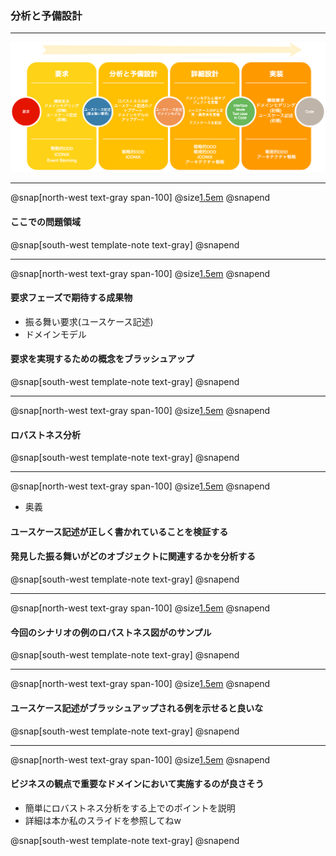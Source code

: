### 分析と予備設計

---

![development-flow](assets/img/developmemt-flow.png)

---

@snap[north-west text-gray span-100]
@size[1.5em](分析と予備設計)
@snapend

#### ここでの問題領域

@snap[south-west template-note text-gray]
@snapend

---

@snap[north-west text-gray span-100]
@size[1.5em](分析と予備設計)
@snapend

#### 要求フェーズで期待する成果物

- 振る舞い要求(ユースケース記述)
- ドメインモデル

#### 要求を実現するための概念をブラッシュアップ

@snap[south-west template-note text-gray]
@snapend

---

@snap[north-west text-gray span-100]
@size[1.5em](分析と予備設計)
@snapend

#### ロバストネス分析

@snap[south-west template-note text-gray]
@snapend

---

@snap[north-west text-gray span-100]
@size[1.5em](ロバストネス分析とは)
@snapend

- 奥義
#### ユースケース記述が正しく書かれていることを検証する
#### 発見した振る舞いがどのオブジェクトに関連するかを分析する

@snap[south-west template-note text-gray]
@snapend

---

@snap[north-west text-gray span-100]
@size[1.5em](ロバストネス分析)
@snapend

#### 今回のシナリオの例のロバストネス図がのサンプル

@snap[south-west template-note text-gray]
@snapend

---

@snap[north-west text-gray span-100]
@size[1.5em](ロバストネス分析)
@snapend

#### ユースケース記述がブラッシュアップされる例を示せると良いな

@snap[south-west template-note text-gray]
@snapend

---

@snap[north-west text-gray span-100]
@size[1.5em](ロバストネス分析のポイント)
@snapend

#### ビジネスの観点で重要なドメインにおいて実施するのが良さそう

- 簡単にロバストネス分析をする上でのポイントを説明
- 詳細は本か私のスライドを参照してねw

@snap[south-west template-note text-gray]
@snapend

